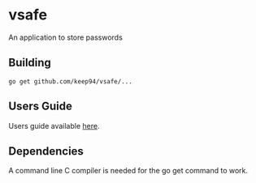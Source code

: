 vsafe
=====

An application to store passwords

## Building

	go get github.com/keep94/vsafe/...

## Users Guide

Users guide available [here](http://sites.google.com/site/vsafeapplicationguide).

## Dependencies

A command line C compiler is needed for the go get command to work.

